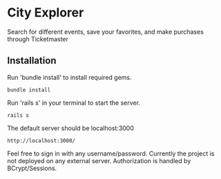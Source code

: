 # City Explorer

Search for different events, save your favorites, and make purchases through Ticketmaster

## Installation

Run 'bundle install' to install required gems.

```bundle install```

Run 'rails s' in your terminal to start the server.

```rails s```

The default server should be localhost:3000

```http://localhost:3000/```

Feel free to sign in with any username/password. Currently the project is not deployed on any external server. Authorization is handled by BCrypt/Sessions.




